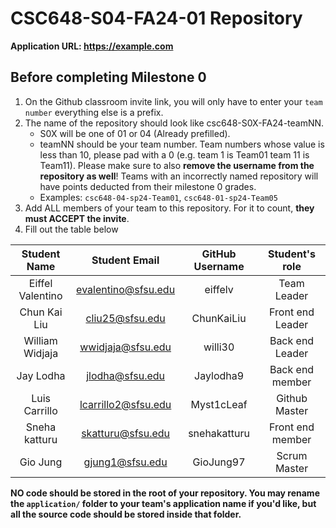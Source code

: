 # CSC648-S04-FA24-01 Repository

**Application URL: <https://example.com>**

## Before completing Milestone 0

1. On the Github classroom invite link, you will only have to enter your `team number` everything else is a prefix.
2. The name of the repository should look like csc648-S0X-FA24-teamNN.
   - S0X will be one of 01 or 04 (Already prefilled).
   - teamNN should be your team number. Team numbers whose value is less than
     10, please pad with a 0 (e.g. team 1 is Team01 team 11 is Team11). Please
     make sure to also **remove the username from the repository as well**!
     Teams with an incorrectly named repository will have points deducted from
     their milestone 0 grades.
   - Examples: `csc648-04-sp24-Team01`, `csc648-01-sp24-Team05`
3. Add ALL members of your team to this repository. For it to count, **they must
   ACCEPT the invite**.
4. Fill out the table below

| Student Name         | Student Email       | GitHub Username    | Student's role |
| :------------------: | :-----------------: | :----------------: | :------------: |
|   Eiffel Valentino   | evalentino@sfsu.edu |     eiffelv        |  Team Leader   |
|   Chun Kai Liu       | cliu25@sfsu.edu     |     ChunKaiLiu     |Front end Leader|
|   William Widjaja    | wwidjaja@sfsu.edu   |     willi30        |Back end Leader |
|   Jay Lodha          | jlodha@sfsu.edu     |     Jaylodha9      |Back end member |
|   Luis Carrillo      | lcarrillo2@sfsu.edu |     Myst1cLeaf     | Github Master  |
|   Sneha katturu      | skatturu@sfsu.edu   |     snehakatturu   |Front end member|
|   Gio Jung           | gjung1@sfsu.edu     |     GioJung97      |Scrum Master    |

**NO code should be stored in the root of your repository. You may rename the
`application/` folder to your team's application name if you'd like, but all the
source code should be stored inside that folder.**
